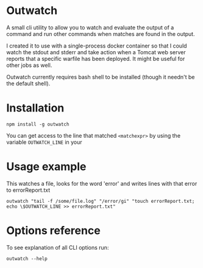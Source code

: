 # Outwatch
A small cli utility to allow you to watch and evaluate the output of a command and run other commands when matches are found in the output.

I created it to use with a single-process docker container so that I could watch the stdout and stderr and take action when a Tomcat web server reports that a specific warfile has been deployed.  It might be useful for other jobs as well.

Outwatch currently requires bash shell to be installed (though it needn't be the default shell).

# Installation
```
npm install -g outwatch
```

You can get access to the line that matched `<matchexpr>` by using the variable `OUTWATCH_LINE` in your


# Usage example
This watches a file, looks for the word 'error' and writes lines with that error to errorReport.txt
```
outwatch "tail -f /some/file.log" "/error/gi" "touch errorReport.txt; echo \$OUTWATCH_LINE >> errorReport.txt"

```

# Options reference
To see explanation of all CLI options run:
```
outwatch --help
```
